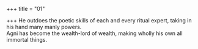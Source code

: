 +++
title = "01"

+++
He outdoes the poetic skills of each and every ritual expert, taking in his  hand many manly powers.  
Agni has become the wealth-lord of wealth, making wholly his own all  immortal things. 